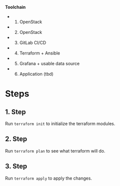 **Toolchain**

- 1. OpenStack
- 2. OpenStack
- 3. GitLab CI/CD
- 4. Terraform + Ansible
- 5. Grafana + usable data source
- 6. Application (tbd)


# Steps
## 1. Step
Run `terraform init` to initialize the terraform modules.

## 2. Step
Run `terraform plan` to see what terraform will do.

## 3. Step
Run `terraform apply` to apply the changes.